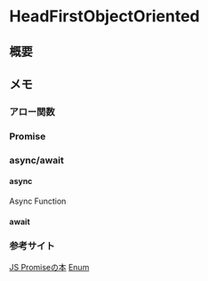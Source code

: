 # HeadFirstObjectOriented

## 概要



## メモ

### アロー関数

### Promise

### async/await
#### async
Async Function

#### await

### 参考サイト
<a href="https://azu.github.io/promises-book/">JS Promiseの本</a>
<a href="https://blog.mitsuruog.info/2018/01/typescript-emun-tips">Enum</a>
